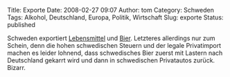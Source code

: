 Title: Exporte
Date: 2008-02-27 09:07
Author: tom
Category: Schweden
Tags: Alkohol, Deutschland, Europa, Politik, Wirtschaft
Slug: exporte
Status: published

Schweden exportiert
[Lebensmittel](http://sr.se/cgi-bin/international/nyhetssidor/artikel.asp?nyheter=1&programid=2108&Artikel=1917546)
und
[Bier](http://sr.se/cgi-bin/international/nyhetssidor/artikel.asp?nyheter=1&programid=2108&Artikel=1918047).
Letzteres allerdings nur zum Schein, denn die hohen schwedischen Steuern
und der legale Privatimport machen es leider lohnend, dass schwedisches
Bier zuerst mit Lastern nach Deutschland gekarrt wird und dann in
schwedischen Privatautos zurück. Bizarr.

